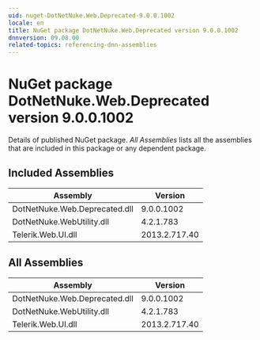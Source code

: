 ```yaml
---
uid: nuget-DotNetNuke.Web.Deprecated-9.0.0.1002
locale: en
title: NuGet package DotNetNuke.Web.Deprecated version 9.0.0.1002
dnnversion: 09.08.00
related-topics: referencing-dnn-assemblies
---
```


# NuGet package DotNetNuke.Web.Deprecated version 9.0.0.1002
Details of published NuGet package.
*All Assemblies* lists all the assemblies that are included in this package or any dependent package.

## Included Assemblies

|Assembly|Version|
|---|---|
|DotNetNuke.Web.Deprecated.dll|9.0.0.1002|
|DotNetNuke.WebUtility.dll|4.2.1.783|
|Telerik.Web.UI.dll|2013.2.717.40|

## All Assemblies

|Assembly|Version|
|---|---|
|DotNetNuke.Web.Deprecated.dll|9.0.0.1002|
|DotNetNuke.WebUtility.dll|4.2.1.783|
|Telerik.Web.UI.dll|2013.2.717.40|

